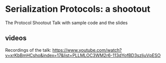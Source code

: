 # Serialization Protocols: a shootout
The Protocol Shootout Talk with sample code and the slides

## videos 
Recordings of the talk:
https://www.youtube.com/watch?v=xrKbBmHCsho&index=17&list=PLLMLOC3WM2r6-113dYofBD3szljuVpESO
